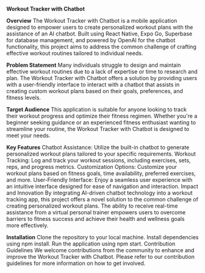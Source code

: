 **Workout Tracker with Chatbot**

**Overview**
The Workout Tracker with Chatbot is a mobile application designed to empower users to create personalized workout plans with the assistance of an AI chatbot. Built using React Native, Expo Go, Superbase for database management, and powered by OpenAI for the chatbot functionality, this project aims to address the common challenge of crafting effective workout routines tailored to individual needs.

**Problem Statement**
Many individuals struggle to design and maintain effective workout routines due to a lack of expertise or time to research and plan. The Workout Tracker with Chatbot offers a solution by providing users with a user-friendly interface to interact with a chatbot that assists in creating custom workout plans based on their goals, preferences, and fitness levels.

**Target Audience**
This application is suitable for anyone looking to track their workout progress and optimize their fitness regimen. Whether you're a beginner seeking guidance or an experienced fitness enthusiast wanting to streamline your routine, the Workout Tracker with Chatbot is designed to meet your needs.

**Key Features**
Chatbot Assistance: Utilize the built-in chatbot to generate personalized workout plans tailored to your specific requirements.
Workout Tracking: Log and track your workout sessions, including exercises, sets, reps, and progress metrics.
Customization Options: Customize your workout plans based on fitness goals, time availability, preferred exercises, and more.
User-Friendly Interface: Enjoy a seamless user experience with an intuitive interface designed for ease of navigation and interaction.
Impact and Innovation
By integrating AI-driven chatbot technology into a workout tracking app, this project offers a novel solution to the common challenge of creating personalized workout plans. The ability to receive real-time assistance from a virtual personal trainer empowers users to overcome barriers to fitness success and achieve their health and wellness goals more effectively.

**Installation**
Clone the repository to your local machine.
Install dependencies using npm install.
Run the application using npm start.
Contribution Guidelines
We welcome contributions from the community to enhance and improve the Workout Tracker with Chatbot. Please refer to our contribution guidelines for more information on how to get involved.
